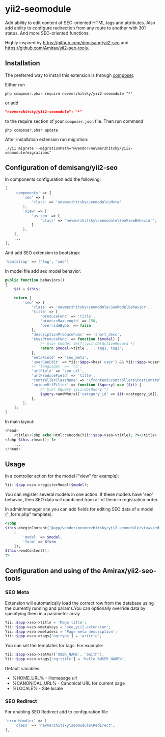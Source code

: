 # yii2-seomodule

Add ability to edit content of SEO-oriented HTML tags and attributes. Also add ability to configure redirection from any route to another with 301 status. And more SEO-oriented functions.

Highly inspired by https://github.com/demisang/yii2-seo and https://github.com/Amirax/yii2-seo-tools.

## Installation

The preferred way to install this extension is through [composer](http://getcomposer.org/download/).

Either run

```
php composer.phar require nevmerzhitsky/yii2-seomodule "*"
```

or add

```json
"nevmerzhitsky/yii2-seomodule": "*"
```

to the require section of your `composer.json` file. Then run command

```code
php composer.phar update
```

After installation extension run migration:

```code
./yii migrate --migrationPath="@vendor/nevmerzhitsky/yii2-seomodule/migrations"
```

## Configuration of demisang/yii2-seo

In components configuration add the following:
```php
[
    'components' => [
        'seo' => [
            'class' => 'nevmerzhitsky\seomodule\Meta'
        ],
        'view' => [
            'as seo' => [
                'class' => 'nevmerzhitsky\seomodule\SeoViewBehavior',
            ]
        ],
    ],
    ...
];
```

And add SEO extension to bootstrap:
```php
'bootstrap' => ['log', 'seo']
```

In model file add seo model behavior:
```php
public function behaviors()
{
    $it = $this;

    return [
        'seo' => [
            'class' => 'nevmerzhitsky\seomodule\SeoModelBehavior',
            'title' => [
                'produceFunc' => 'title',
                'produceMaxLength' => 150,
                'overrideByDb' => false
            ],
            'descriptionProduceFunc' => 'short_desc',
            'keysProduceFunc' => function ($model) {
                /* @var $model self|\yii\db\ActiveRecord */
                return $model->title . ', tag1, tag2';
            },
            'metaField' => 'seo_meta',
            'userCanEdit' => Yii::$app->has('user') && Yii::$app->user->can(User::ROLE_ADMIN),
            // 'languages' => 'ru',
            'urlField' => 'seo_url',
            'urlProduceField' => 'title',
            'controllerClassName' => '\frontend\controllers\PostController',
            'uniqueUrlFilter' => function ($query) use ($it) {
                /* @var $query \yii\db\Query */
                $query->andWhere(['category_id' => $it->category_id]);
            },
        ],
    ];
}
```

In main layout:
```php
<head>
    <title><?php echo Html::encode(Yii::$app->seo->title); ?></title>
<?php $this->head(); ?>
    ...
</head>
```

## Usage

In a controller action for the model ("view" for example):
```php
Yii::$app->seo->registerModel($model);
```

You can register several models in one action. If these models have 'seo' behavior, then SEO data will combined from all of them in registration order.

In admin/manager site you can add fields for editing SEO data of a model ("_form.php" template):
```php
<?php
$this->beginContent('@app/vendor/nevmerzhitsky/yii2-seomodule/views/edit-form.php',
    [
        'model' => $model,
        'form' => $form
    ]);
$this->endContent();
?>
```

## Configuration and using of the Amirax/yii2-seo-tools

### SEO Meta

Extension will automatically load the correct row from the database using the currently
running and params.You can optionally override data by specifying them in a parameter array
```php
Yii::$app->seo->title = 'Page title';
Yii::$app->seo->metakeys = 'seo,yii2,extension';
Yii::$app->seo->metadesc = 'Page meta description';
Yii::$app->seo->tags['og:type'] = 'article';
```

You can set the templates for tags. For example:
```php
Yii::$app->seo->setVar('USER_NAME', 'Smith');
Yii::$app->seo->tags['og:title'] = 'Hello %USER_NAME%';
```

Default variables:
* %HOME_URL%       - Homepage url
* %CANONICAL_URL%  - Canonical URL for current page
* %LOCALE%         - Site locale

### SEO Redirect
For enabling SEO Redirect add to configuration file 
```php
'errorHandler' => [
    'class' => 'nevmerzhitsky\seomodule\Redirect',
],
```
